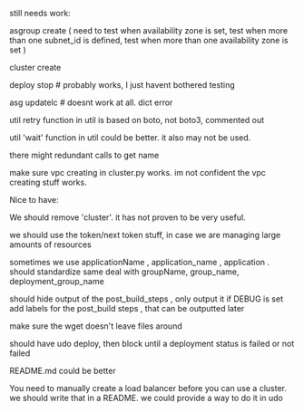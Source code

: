 still needs work:

asgroup create ( need to test when availability zone is set, test when more than one subnet_id is defined,
  test when more than one availability zone is set )

cluster create

deploy stop # probably works, I just havent bothered testing

asg updatelc  # doesnt work at all.  dict error

util retry function in util is based on boto, not boto3, commented out

util 'wait' function in util could be better.  it also may not be used.

there might redundant calls to get name

make sure vpc creating in cluster.py works. im not confident the vpc creating stuff works.

Nice to have:

We should remove 'cluster'.  it has not proven to be very useful.  

we should use the token/next token stuff, in case we are managing large amounts of resources

sometimes we use applicationName , application_name , application .  should standardize
same deal with groupName, group_name, deployment_group_name

should hide output of the post_build_steps , only output it if DEBUG is set
add labels for the post_build steps , that can be outputted later

make sure the wget doesn't leave files around 

should have udo deploy, then block until a deployment status is failed or not failed

README.md could be better

You need to manually create a load balancer before you can use a cluster.
we should write that in a README.
we could provide a way to do it in udo
